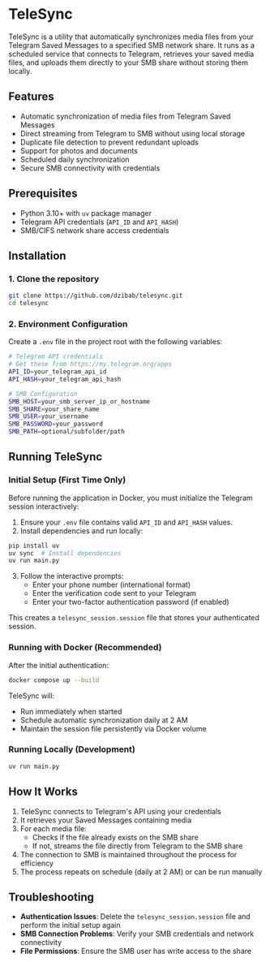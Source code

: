 # TeleSync

TeleSync is a utility that automatically synchronizes media files from your Telegram Saved Messages to a specified SMB network share. It runs as a scheduled service that connects to Telegram, retrieves your saved media files, and uploads them directly to your SMB share without storing them locally.

## Features

- Automatic synchronization of media files from Telegram Saved Messages
- Direct streaming from Telegram to SMB without using local storage
- Duplicate file detection to prevent redundant uploads
- Support for photos and documents
- Scheduled daily synchronization
- Secure SMB connectivity with credentials

## Prerequisites

- Python 3.10+ with `uv` package manager
- Telegram API credentials (`API_ID` and `API_HASH`)
- SMB/CIFS network share access credentials

## Installation

### 1. Clone the repository

```sh
git clone https://github.com/dzibab/telesync.git
cd telesync
```

### 2. Environment Configuration

Create a `.env` file in the project root with the following variables:

```sh
# Telegram API credentials
# Get these from https://my.telegram.org/apps
API_ID=your_telegram_api_id
API_HASH=your_telegram_api_hash

# SMB Configuration
SMB_HOST=your_smb_server_ip_or_hostname
SMB_SHARE=your_share_name
SMB_USER=your_username
SMB_PASSWORD=your_password
SMB_PATH=optional/subfolder/path
```

## Running TeleSync

### Initial Setup (First Time Only)

Before running the application in Docker, you must initialize the Telegram session interactively:

1. Ensure your `.env` file contains valid `API_ID` and `API_HASH` values.
2. Install dependencies and run locally:

```sh
pip install uv
uv sync  # Install dependencies
uv run main.py
```

3. Follow the interactive prompts:
   - Enter your phone number (international format)
   - Enter the verification code sent to your Telegram
   - Enter your two-factor authentication password (if enabled)

This creates a `telesync_session.session` file that stores your authenticated session.

### Running with Docker (Recommended)

After the initial authentication:

```sh
docker compose up --build
```

TeleSync will:
- Run immediately when started
- Schedule automatic synchronization daily at 2 AM
- Maintain the session file persistently via Docker volume

### Running Locally (Development)

```sh
uv run main.py
```

## How It Works

1. TeleSync connects to Telegram's API using your credentials
2. It retrieves your Saved Messages containing media
3. For each media file:
   - Checks if the file already exists on the SMB share
   - If not, streams the file directly from Telegram to the SMB share
4. The connection to SMB is maintained throughout the process for efficiency
5. The process repeats on schedule (daily at 2 AM) or can be run manually

## Troubleshooting

- **Authentication Issues**: Delete the `telesync_session.session` file and perform the initial setup again
- **SMB Connection Problems**: Verify your SMB credentials and network connectivity
- **File Permissions**: Ensure the SMB user has write access to the share
